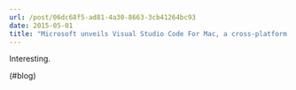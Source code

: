 ```yaml
---
url: /post/06dc68f5-ad81-4a30-8663-3cb41264bc93
date: 2015-05-01
title: "Microsoft unveils Visual Studio Code For Mac, a cross-platform code editor for developers | 9to5Mac"
---
```


Interesting.



(#blog)